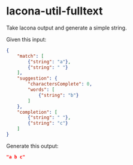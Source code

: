 lacona-util-fulltext
====================

Take lacona output and generate a simple string.

Given this input:

```json
{
    "match": [
        {"string": "a"},
        {"string": " "}
    ],
    "suggestion": {
        "charactersComplete": 0,
        "words": [
            {"string": "b"}
        ]
    },
    "completion": [
        {"string": " "},
        {"string": "c"}
    ]
}
```

Generate this output:

```json
"a b c"
```
